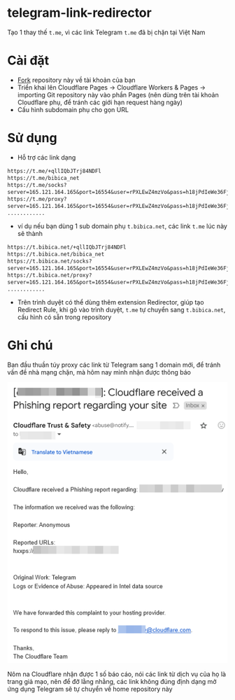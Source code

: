 # telegram-link-redirector

Tạo 1 thay thế `t.me`, vì các link Telegram `t.me` đã bị chặn tại Việt Nam

# Cài đặt

- [Fork](https://github.com/bibicadotnet/telegram-link-redirector/fork) repository này về tài khoản của bạn
- Triển khai lên Cloudflare Pages -> Cloudflare Workers & Pages -> importing Git repository này vào phần Pages (nên dùng trên tài khoản Cloudflare phụ, để tránh các giới hạn request hàng ngày)
- Cấu hình subdomain phụ cho gọn URL

# Sử dụng

- Hỗ trợ các link dạng
```
https://t.me/+qllIQbJTrj84NDFl
https://t.me/bibica_net
https://t.me/socks?server=165.121.164.165&port=16554&user=rPXLEwZ4mzVo&pass=h18jPdIeWe36Fjd8
https://t.me/proxy?server=165.121.164.165&port=16554&user=rPXLEwZ4mzVo&pass=h18jPdIeWe36Fjd8
............
```
- ví dụ nếu bạn dùng 1 sub domain phụ `t.bibica.net`, các link `t.me` lúc này sẽ thành
```
https://t.bibica.net/+qllIQbJTrj84NDFl
https://t.bibica.net/bibica_net
https://t.bibica.net/socks?server=165.121.164.165&port=16554&user=rPXLEwZ4mzVo&pass=h18jPdIeWe36Fjd8
https://t.bibica.net/proxy?server=165.121.164.165&port=16554&user=rPXLEwZ4mzVo&pass=h18jPdIeWe36Fjd8
............
```
- Trên trình duyệt có thể dùng thêm extension Redirector, giúp tạo Redirect Rule, khi gõ vào trình duyệt, `t.me` tự chuyển sang `t.bibica.net`, cấu hình có sẵn trong repository

# Ghi chú

Ban đầu thuần túy proxy các link từ Telegram sang 1 domain mới, để tránh vấn đề nhà mạng chặn, mà hôm nay mình nhận được thông báo 

<p align="center">
  <img src="https://raw.githubusercontent.com/bibicadotnet/telegram-link-redirector/refs/heads/main/2025-05-31_03-51-47.png" alt="Demo Image" width="600"/>
</p>

Nôm na Cloudflare nhận được 1 số báo cáo, nói các link từ dịch vụ của họ là trang giả mạo, nên để đỡ lằng nhằng, các link không đúng định dạng mở ứng dụng Telegram sẽ tự chuyển về home repository này
